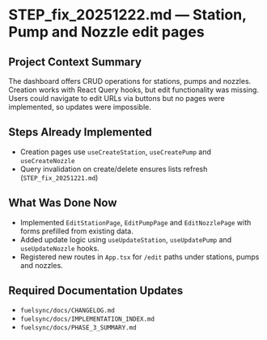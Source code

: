 # STEP_fix_20251222.md — Station, Pump and Nozzle edit pages

## Project Context Summary
The dashboard offers CRUD operations for stations, pumps and nozzles. Creation works with React Query hooks, but edit functionality was missing. Users could navigate to edit URLs via buttons but no pages were implemented, so updates were impossible.

## Steps Already Implemented
- Creation pages use `useCreateStation`, `useCreatePump` and `useCreateNozzle`
- Query invalidation on create/delete ensures lists refresh (`STEP_fix_20251221.md`)

## What Was Done Now
- Implemented `EditStationPage`, `EditPumpPage` and `EditNozzlePage` with forms prefilled from existing data.
- Added update logic using `useUpdateStation`, `useUpdatePump` and `useUpdateNozzle` hooks.
- Registered new routes in `App.tsx` for `/edit` paths under stations, pumps and nozzles.

## Required Documentation Updates
- `fuelsync/docs/CHANGELOG.md`
- `fuelsync/docs/IMPLEMENTATION_INDEX.md`
- `fuelsync/docs/PHASE_3_SUMMARY.md`
